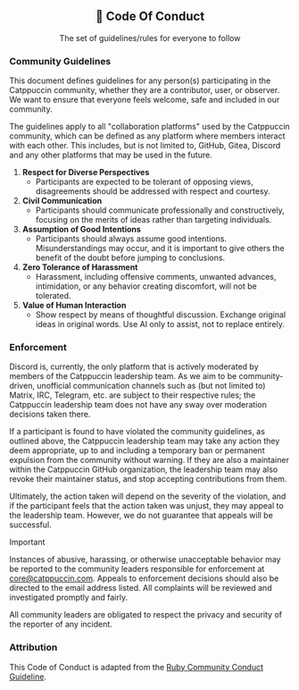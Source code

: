 <div align="center">
  <h2>🤝 Code Of Conduct</h2>
  <p>The set of guidelines/rules for everyone to follow</p>
</div>

### Community Guidelines

This document defines guidelines for any person(s) participating in the
Catppuccin community, whether they are a contributor, user, or observer. We
want to ensure that everyone feels welcome, safe and included in our community.

The guidelines apply to all "collaboration platforms" used by the Catppuccin
community, which can be defined as any platform where members interact with
each other. This includes, but is not limited to, GitHub, Gitea, Discord and
any other platforms that may be used in the future.

1. **Respect for Diverse Perspectives**
   - Participants are expected to be tolerant of opposing views, disagreements
     should be addressed with respect and courtesy.
2. **Civil Communication**
   - Participants should communicate professionally and constructively, focusing
     on the merits of ideas rather than targeting individuals.
3. **Assumption of Good Intentions**
   - Participants should always assume good intentions. Misunderstandings may
     occur, and it is important to give others the benefit of the doubt before
     jumping to conclusions.
4. **Zero Tolerance of Harassment**
   - Harassment, including offensive comments, unwanted advances, intimidation,
     or any behavior creating discomfort, will not be tolerated.
5. **Value of Human Interaction**
   - Show respect by means of thoughtful discussion. Exchange original ideas in
     original words. Use AI only to assist, not to replace entirely.

### Enforcement

Discord is, currently, the only platform that is actively moderated by members
of the Catppuccin leadership team. As we aim to be community-driven, unofficial
communication channels such as (but not limited to) Matrix, IRC, Telegram, etc.
are subject to their respective rules; the Catppuccin leadership team does not
have any sway over moderation decisions taken there.

If a participant is found to have violated the community guidelines, as outlined
above, the Catppuccin leadership team may take any action they deem appropriate,
up to and including a temporary ban or permanent expulsion from the community
without warning. If they are also a maintainer within the Catppuccin GitHub
organization, the leadership team may also revoke their maintainer status, and
stop accepting contributions from them.

Ultimately, the action taken will depend on the severity of the violation, and
if the participant feels that the action taken was unjust, they may appeal to
the leadership team. However, we do not guarantee that appeals will be
successful.

> [!IMPORTANT]
> Instances of abusive, harassing, or otherwise unacceptable
> behavior may be reported to the community leaders responsible for enforcement
> at [core@catppuccin.com](mailto:core@catppuccin.com). Appeals to enforcement
> decisions should also be directed to the email address listed. All complaints
> will be reviewed and investigated promptly and fairly.
>
> All community leaders are obligated to respect the privacy and security of
> the reporter of any incident.

### Attribution

This Code of Conduct is adapted from the [Ruby Community Conduct
Guideline](https://www.ruby-lang.org/en/conduct/).
